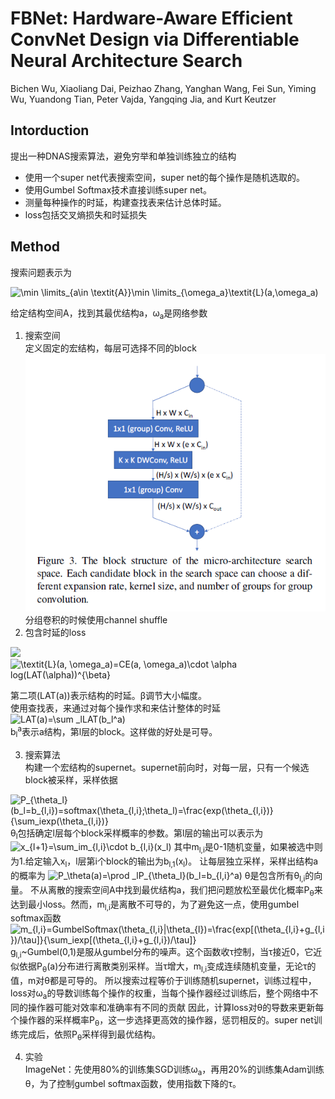 # FBNet: Hardware-Aware Efficient ConvNet Design via Differentiable Neural Architecture Search
Bichen Wu, Xiaoliang Dai, Peizhao Zhang, Yanghan Wang, Fei Sun, Yiming Wu, Yuandong Tian, Peter Vajda, Yangqing Jia, and Kurt Keutzer
## Intorduction
提出一种DNAS搜索算法，避免穷举和单独训练独立的结构  
* 使用一个super net代表搜索空间，super net的每个操作是随机选取的。  
* 使用Gumbel Softmax技术直接训练super net。  
* 测量每种操作的时延，构建查找表来估计总体时延。  
* loss包括交叉熵损失和时延损失  
## Method
搜索问题表示为  

<img src="https://latex.codecogs.com/gif.latex?\min&space;\limits_{a\in&space;\textit{A}}\min&space;\limits_{\omega_a}\textit{L}(a,\omega_a)" title="\min \limits_{a\in \textit{A}}\min \limits_{\omega_a}\textit{L}(a,\omega_a)" />

给定结构空间A，找到其最优结构a，ω<sub>a</sub>是网络参数  
1. 搜索空间  
定义固定的宏结构，每层可选择不同的block  
![img](https://raw.githubusercontent.com/terrencewayne/Paper-notes/master/images/fbnet0.png "block")  
分组卷积的时候使用channel shuffle  
2. 包含时延的loss  
<img src="https://latex.91maths.com/s/?JTVDdGV4dGl0JTdCTCU3RChhJTJDJTIwJTVDb21lZ2FfYSklM0RDRShhJTJDJTIwJTVDb21lZ2FfYSklNUNjZG90JTIwJTVDYWxwaGElMjBsb2coTEFUKCU1Q2FscGhhKSklNUUlN0IlNUNiZXRhJTdE" />  
<img src="https://latex.codecogs.com/gif.latex?\textit{L}(a,&space;\omega_a)=CE(a,&space;\omega_a)\cdot&space;\alpha&space;log(LAT(\alpha))^{\beta}" title="\textit{L}(a, \omega_a)=CE(a, \omega_a)\cdot \alpha log(LAT(\alpha))^{\beta}" />  

第二项(LAT(a))表示结构的时延。β调节大小幅度。  
使用查找表，来通过对每个操作求和来估计整体的时延  
<img src="https://latex.codecogs.com/gif.latex?LAT(a)=\sum&space;_lLAT(b_l^a)" title="LAT(a)=\sum _lLAT(b_l^a)" />  
b<sub>l</sub><sup>a</sup>表示a结构，第l层的block。这样做的好处是可导。  

3. 搜索算法  
构建一个宏结构的supernet。supernet前向时，对每一层，只有一个候选block被采样，采样依据  
<img src="https://latex.codecogs.com/gif.latex?P_{\theta_l}(b_l=b_{l,i})=softmax(\theta_{l,i};\theta_l)=\frac{exp(\theta_{l,i})}{\sum_iexp(\theta_{l,i})}" title="P_{\theta_l}(b_l=b_{l,i})=softmax(\theta_{l,i};\theta_l)=\frac{exp(\theta_{l,i})}{\sum_iexp(\theta_{l,i})}" />  
θ<sub>l</sub>包括确定l层每个block采样概率的参数。第l层的输出可以表示为  
<img src="https://latex.codecogs.com/gif.latex?x_{l&plus;1}=\sum_im_{l,i}\cdot&space;b_{l,i}(x_l)" title="x_{l+1}=\sum_im_{l,i}\cdot b_{l,i}(x_l)" />  
其中m<sub>l,i</sub>是0-1随机变量，如果被选中则为1.给定输入x<sub>l</sub>，l层第i个block的输出为b<sub>l,1</sub>(x<sub>l</sub>)。
让每层独立采样，采样出结构a的概率为  
<img src="https://latex.codecogs.com/gif.latex?P_\theta(a)=\prod&space;_lP_{\theta_l}(b_l=b_{l,i}^a)" title="P_\theta(a)=\prod _lP_{\theta_l}(b_l=b_{l,i}^a)" />  
θ是包含所有θ<sub>l,i</sub>的向量。  
不从离散的搜索空间A中找到最优结构a，我们把问题放松至最优化概率P<sub>θ</sub>来达到最小loss。然而，m<sub>l,i</sub>是离散不可导的，为了避免这一点，使用gumbel softmax函数  
<img src="https://latex.codecogs.com/gif.latex?m_{l,i}=GumbelSoftmax(\theta_{l,i}|\theta_{l})=\frac{exp[(\theta_{l,i}&plus;g_{l,i})/\tau]}{\sum_iexp[(\theta_{l,i}&plus;g_{l,i})/\tau]}" title="m_{l,i}=GumbelSoftmax(\theta_{l,i}|\theta_{l})=\frac{exp[(\theta_{l,i}+g_{l,i})/\tau]}{\sum_iexp[(\theta_{l,i}+g_{l,i})/\tau]}" />  
g<sub>l,i</sub>~Gumbel(0,1)是服从gumbel分布的噪声。这个函数收τ控制，当τ接近0，它近似依据P<sub>θ</sub>(a)分布进行离散类别采样。当τ增大，m<sub>l,i</sub>变成连续随机变量，无论τ的值，m对θ都是可导的。  
所以搜索过程等价于训练随机supernet，训练过程中，loss对ω<sub>a</sub>的导数训练每个操作的权重，当每个操作器经过训练后，整个网络中不同的操作器可能对效率和准确率有不同的贡献  
因此，计算loss对θ的导数来更新每个操作器的采样概率P<sub>θ</sub>，这一步选择更高效的操作器，惩罚相反的。super net训练完成后，依照P<sub>θ</sub>采样得到最优结构。  

4. 实验  
ImageNet：先使用80%的训练集SGD训练ω<sub>a</sub>，再用20%的训练集Adam训练θ，为了控制gumbel softmax函数，使用指数下降的τ。


